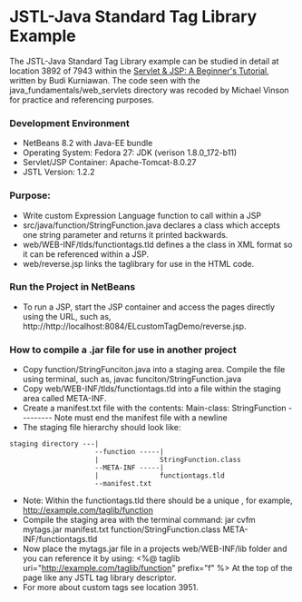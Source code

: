 JSTL-Java Standard Tag Library Example
====================

The JSTL-Java Standard Tag Library example can be studied in detail at location 
3892 of 7943 within the [Servlet & JSP: A Beginner's Tutorial](https://brainysoftware.com/9781771970327),
written by Budi Kurniawan. The code seen with the java_fundamentals/web_servlets
directory was recoded by Michael Vinson for practice and referencing purposes.

### Development Environment
* NetBeans 8.2 with Java-EE bundle
* Operating System: Fedora 27: JDK (verison 1.8.0_172-b11)
* Servlet/JSP Container: Apache-Tomcat-8.0.27
* JSTL Version: 1.2.2

### Purpose:
* Write custom Expression Language function to call within a JSP
* src/java/function/StringFunction.java declares a class which accepts one 
  string parameter and returns it printed backwards.
* web/WEB-INF/tlds/functiontags.tld defines a the class in XML format so it can
  be referenced within a JSP.
* web/reverse.jsp links the taglibrary for use in the HTML code.

### Run the Project in NetBeans
* To run a JSP, start the JSP container and access the pages directly using the 
  URL, such as, http://<span></span>http://localhost:8084/ELcustomTagDemo/reverse.jsp.

### How to compile a .jar file for use in another project
* Copy function/StringFunciton.java into a staging area. Compile the file
  using terminal, such as, javac funciton/StringFunction.java
* Copy web/WEB-INF/tlds/functiontags.tld into a file within the staging area
  called META-INF.
* Create a manifest.txt file with the contents: Main-class: StringFunction
   --------- Note must end the manifest file with a newline
* The staging file hierarchy should look like: 
```
staging directory ---|
                     --function -----|
                     |               StringFunction.class  
                     --META-INF -----|
                     |               functiontags.tld
                     --manifest.txt
```
* Note: Within the functiontags.tld there should be a unique <uri>, for example,
  <uri>http://example.com/taglib/function</uri>
* Compile the staging area with the terminal command:
  jar cvfm mytags.jar manifest.txt function/StringFunction.class META-INF/functiontags.tld
* Now place the mytags.jar file in a projects web/WEB-INF/lib folder and you can 
  reference it by using: 
    <%@ taglib uri="http://example.com/taglib/function" prefix="f" %>
  At the top of the page like any JSTL tag library descriptor.
* For more about custom tags see location 3951.



